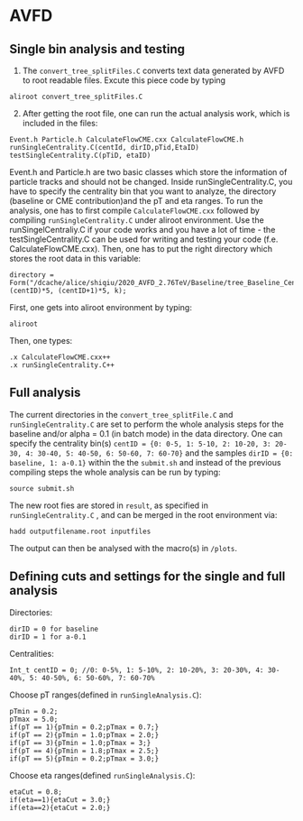 # AVFD

## Single bin analysis and testing
1. The ```convert_tree_splitFiles.C``` converts text data generated by AVFD to root readable files. Excute this piece code by typing
```
aliroot convert_tree_splitFiles.C
```
2. After getting the root file, one can run the actual analysis work, which is included in the files:
```
Event.h Particle.h CalculateFlowCME.cxx CalculateFlowCME.h runSingleCentrality.C(centId, dirID,pTid,EtaID) testSingleCentrality.C(pTiD, etaID)
```
Event.h and Particle.h are two basic classes which store the information of particle tracks and should not be changed.
Inside runSingleCentrality.C, you have to specify the centrality bin that you want to analyze, the directory (baseline or CME contribution)and the pT and eta ranges. 
To run the analysis, one has to first compile ```CalculateFlowCME.cxx``` followed by compiling ```runSingleCentrality.C``` under aliroot environment. Use the runSingelCentraliy.C if your code works and you have a lot of time - the testSingleCentrality.C can be used for writing and testing your code (f.e. CalculateFlowCME.cxx).
Then, one has to put the right directory which stores the root data in this variable:
```
directory = Form("/dcache/alice/shiqiu/2020_AVFD_2.76TeV/Baseline/tree_Baseline_Cent%d_%d_%d.root", (centID)*5, (centID+1)*5, k);
```
First, one gets into aliroot environment by typing:
```
aliroot
```
Then, one types:
```
.x CalculateFlowCME.cxx++
.x runSingleCentrality.C++
```

## Full analysis
The current directories in the ```convert_tree_splitFile.C``` and ```runSingleCentrality.C``` are set to perform the whole analysis steps for the baseline and/or alpha = 0.1 (in batch mode) in the data directory.
One can specify the centrality bin(s) ```centID = {0: 0-5, 1: 5-10, 2: 10-20, 3: 20-30, 4: 30-40, 5: 40-50, 6: 50-60, 7: 60-70}``` and the samples ```dirID = {0: baseline, 1: a-0.1}``` within the the ```submit.sh``` and instead of the previous compiling steps the whole analysis can be run by typing:
```
source submit.sh
```
The new root fies are stored in ```result```, as specified in ```runSingleCentrality.C``` ,  and can be merged in the root environment via:
```
hadd outputfilename.root inputfiles
```
The output can then be analysed with the macro(s) in ```/plots```.

## Defining cuts and settings for the single and full analysis
Directories:
```
dirID = 0 for baseline
dirID = 1 for a-0.1
```

Centralities:
```
Int_t centID = 0; //0: 0-5%, 1: 5-10%, 2: 10-20%, 3: 20-30%, 4: 30-40%, 5: 40-50%, 6: 50-60%, 7: 60-70%
```

Choose pT ranges(defined in ```runSingleAnalysis.C```):
```
pTmin = 0.2;
pTmax = 5.0;
if(pT == 1){pTmin = 0.2;pTmax = 0.7;}
if(pT == 2){pTmin = 1.0;pTmax = 2.0;}
if(pT == 3){pTmin = 1.0;pTmax = 3;}
if(pT == 4){pTmin = 1.8;pTmax = 2.5;}
if(pT == 5){pTmin = 0.2;pTmax = 3.0;}
```
Choose eta ranges(defined ```runSingleAnalysis.C```):
```
etaCut = 0.8;
if(eta==1){etaCut = 3.0;}
if(eta==2){etaCut = 2.0;}
```
